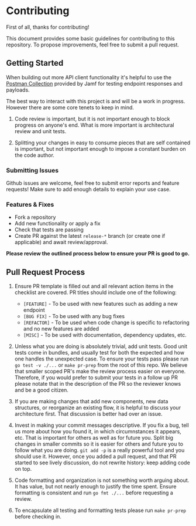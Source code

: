 # Contributing

First of all, thanks for contributing!

This document provides some basic guidelines for contributing to this repository. To propose improvements, feel free to submit a pull request.
## Getting Started

When building out more API client functionality it's helpful to use the [Postman Collection](https://github.com/jamf/Classic-API-Postman-Collection) provided by Jamf for testing endpoint responses and payloads.

The best way to interact with this project is and will be a work in progress. However there are
some core tenets to keep in mind.

1. Code review is important, but it is not important enough to block progress on anyone's end.
   What is more important is architectural review and unit tests.

2. Splitting your changes in easy to consume pieces that are self contained is important, but
   not important enough to impose a constant burden on the code author.
### Submitting Issues

Github issues are welcome, feel free to submit error reports and feature requests! Make sure to add enough details to explain your use case.

### Features & Fixes

- Fork a repository
- Add new functionality or apply a fix
- Check that tests are passing
- Create PR against the latest `release-*` branch (or create one if applicable) and await review/approval.

**Please review the outlined process below to ensure your PR is good to go.**

## Pull Request Process

1. Ensure PR template is filled out and all relevant action items in the checklist are covered. PR titles should include one of the following: 
     - `[FEATURE]`   - To be used with new features such as adding a new endpoint
     - `[BUG FIX]`   - To be used with any bug fixes
     - `[REFACTOR]`  - To be used when code change is specific to refactoring and no new features are added
     - `[MISC]`      - To be used with documentation, dependency updates, etc.
  
2. Unless what you are doing is absolutely trivial, add unit tests. Good unit tests come in bundles,
   and usually test for both the expected and how one handles the unexpected case. To ensure your tests 
   pass please run `go test -v ./...` or `make pr-prep` from the root of this repo. We believe that smaller scoped PR's
   make the review process easier on everyone. Therefore, if you would prefer to submit your tests in a follow up PR please
   notate that in the description of the PR so the reviewer knows and be a good citizen.

3. If you are making changes that add new components, new data structures, or reorganize an existing
   flow, it is helpful to discuss your architecture first. That discussion is better had over an
   issue.
   
4. Invest in making your commit messages descriptive. If you fix a bug, tell us more about how you found
   it, in which circumnstances it appears, etc. That is important for others as well as for future
   you. Split big changes in smaller commits so it is easier for others and future you to follow what
   you are doing. `git add -p` is a really powerful tool and you should use it.
   However, once you added a pull request, and that PR started to see lively discussion,
   do not rewrite history: keep adding code on top.

5. Code formatting and organization is not something worth arguing about. It has value, but not
   nearly enough to justify the time spent. Ensure formatting is consistent and run `go fmt ./...` 
   before requesting a review.

6. To encapsulate all testing and formatting tests please run `make pr-prep` before checking in. 
